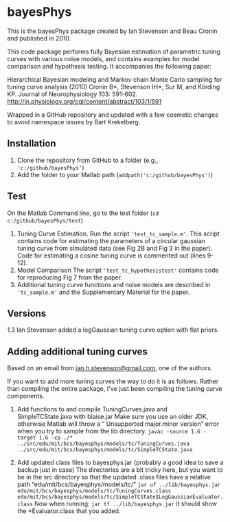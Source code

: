 # bayesPhys

This is the bayesPhys package created by Ian Stevenson and Beau Cronin and published in 2010. 

This code package performs fully Bayesian estimation of parametric tuning curves with various noise models, and contains examples for model comparison and hypothesis testing. It accompanies the following paper:

Hierarchical Bayesian modeling and Markov chain Monte Carlo sampling for tuning curve analysis (2010)
Cronin B*, Stevenson IH*, Sur M, and Körding KP. Journal of Neurophysiology 103: 591-602.
http://jn.physiology.org/cgi/content/abstract/103/1/591


Wrapped in a GitHub repository and updated with a few cosmetic changes to avoid namespace issues by Bart Krekelberg. 
## Installation

1. Clone the repository from GitHub to a folder (e.g., ```'c:/github/bayesPhys'```)
2. Add the folder to your Matlab path (```addpath('c:/github/bayesPhys')```)

## Test
On the Matlab Command line, go to the test folder (```cd c:/github/bayesPhys/test```)

1. Tuning Curve Estimation.
Run the script ```'test_tc_sample.m'```. This script contains code for estimating the parameters of a circular gaussian tuning curve from simulated data (see Fig 2B and Fig 3 in the paper). Code for estimating a cosine tuning curve is commented out (lines 9-12).
2. Model Comparison
The script ```'test_tc_hypothesistest'``` contains code for reproducing Fig 7 from the paper.
3. Additional tuning curve functions and noise models are described in ```'tc_sample.m'``` and the Supplementary Material for the paper.

## Versions

1.3 Ian Stevenson added a logGaussian tuning curve option with flat priors.

## Adding additional tuning curves

Based on an email from ian.h.stevenson@gmail.com, one of the authors.

If you want to add more tuning curves the way to do it is as follows. Rather than compiling the entire package, I've just been compiling the tuning curve components.

1. Add functions to and compile TuningCurves.java and SimpleTCState.java with blaise.jar
Make sure you use an older JDK, otherwise Matlab will throw a “ Unsupported major.minor version” error when you try to sample
from the lib directory.
```javac -source 1.6 -target 1.6 -cp ./* ../src/edu/mit/bcs/bayesphys/models/tc/TuningCurves.java ../src/edu/mit/bcs/bayesphys/models/tc/SimpleTCState.java```

2. Add updated class files to bayesphys.jar (probably a good idea to save a backup just in case)
The directories are a bit tricky here, but you want to be in the src directory so that the updated .class files have a relative path “edu/mit/bcs/bayesphys/models/tc/”
```jar uf ../lib/bayesphys.jar edu/mit/bcs/bayesphys/models/tc/TuningCurves.class edu/mit/bcs/bayesphys/models/tc/SimpleTCState$LogGaussianEvaluator.class```
Now when running:
```jar tf ../lib/bayesphys.jar```
it should  show the *Evaluator.class that you added.